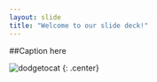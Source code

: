```yaml
---
layout: slide
title: "Welcome to our slide deck!"
---
```


##Caption here

![dodgetocat](https://octodex.github.com/images/dodgetocat_v2.png)
{: .center}
